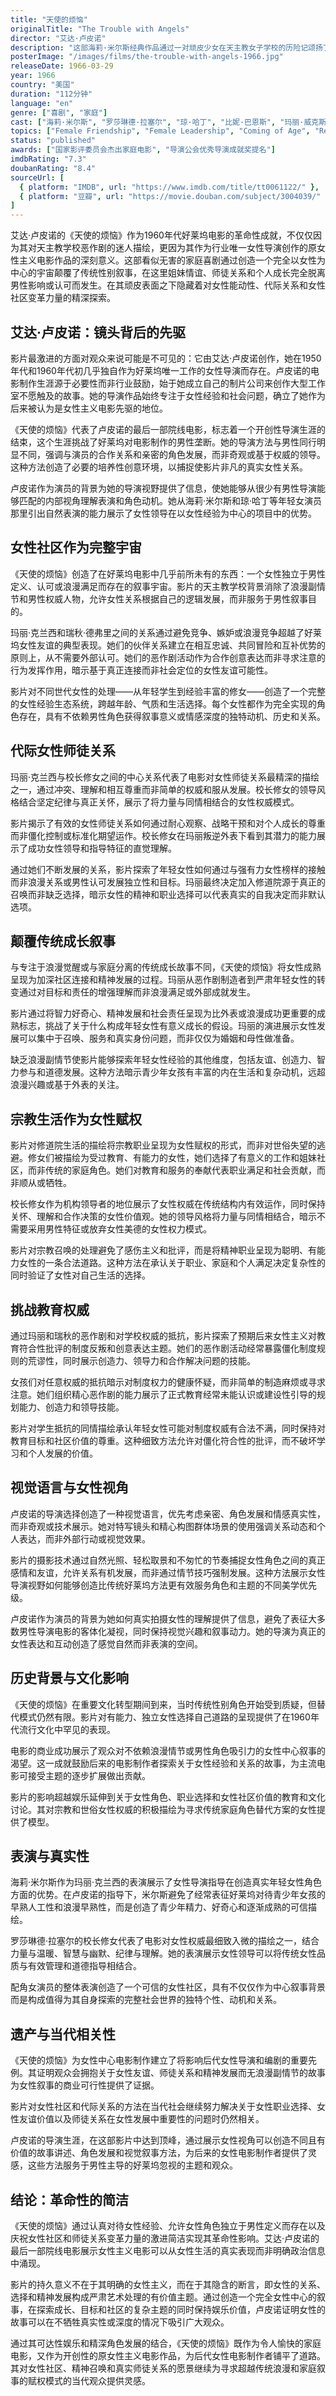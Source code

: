 ```yaml
---
title: "天使的烦恼"
originalTitle: "The Trouble with Angels"
director: "艾达·卢皮诺"
description: "这部海莉·米尔斯经典作品通过一对顽皮少女在天主教女子学校的历险记颂扬了姐妹情谊。但真正的女性主义发生在镜头背后：艾达·卢皮诺，50年代唯一工作的女性导演，为后来的女性开辟了道路。"
posterImage: "/images/films/the-trouble-with-angels-1966.jpg"
releaseDate: 1966-03-29
year: 1966
country: "美国"
duration: "112分钟"
language: "en"
genre: ["喜剧", "家庭"]
cast: ["海莉·米尔斯", "罗莎琳德·拉塞尔", "琼·哈丁", "比妮·巴恩斯", "玛丽·威克斯", "卡米拉·斯帕夫", "吉普赛·罗斯·李", "波西亚·尼尔森", "马乔丽·杜兰特", "多洛雷斯·萨顿"]
topics: ["Female Friendship", "Female Leadership", "Coming of Age", "Religious Feminism", "Female Mentorship", "Sisterhood", "Female Directorship", "Proto-Feminist Cinema"]
status: "published"
awards: ["国家影评委员会杰出家庭电影", "导演公会优秀导演成就奖提名"]
imdbRating: "7.3"
doubanRating: "8.4"
sourceUrl: [
  { platform: "IMDB", url: "https://www.imdb.com/title/tt0061122/" },
  { platform: "豆瓣", url: "https://movie.douban.com/subject/3004039/" }
]
---
```


艾达·卢皮诺的《天使的烦恼》作为1960年代好莱坞电影的革命性成就，不仅仅因为其对天主教学校恶作剧的迷人描绘，更因为其作为行业唯一女性导演创作的原女性主义电影作品的深刻意义。这部看似无害的家庭喜剧通过创造一个完全以女性为中心的宇宙颠覆了传统性别叙事，在这里姐妹情谊、师徒关系和个人成长完全脱离男性影响或认可而发生。在其顽皮表面之下隐藏着对女性能动性、代际关系和女性社区变革力量的精深探索。

## 艾达·卢皮诺：镜头背后的先驱

影片最激进的方面对观众来说可能是不可见的：它由艾达·卢皮诺创作，她在1950年代和1960年代初几乎独自作为好莱坞唯一工作的女性导演而存在。卢皮诺的电影制作生涯源于必要性而非行业鼓励，始于她成立自己的制片公司来创作大型工作室不愿触及的故事。她的导演作品始终专注于女性经验和社会问题，确立了她作为后来被认为是女性主义电影先驱的地位。

《天使的烦恼》代表了卢皮诺的最后一部院线电影，标志着一个开创性导演生涯的结束，这个生涯挑战了好莱坞对电影制作的男性垄断。她的导演方法与男性同行明显不同，强调与演员的合作关系和亲密的角色发展，而非奇观或基于权威的领导。这种方法创造了必要的培养性创意环境，以捕捉使影片非凡的真实女性关系。

卢皮诺作为演员的背景为她的导演视野提供了信息，使她能够从很少有男性导演能够匹配的内部视角理解表演和角色动机。她从海莉·米尔斯和琼·哈丁等年轻女演员那里引出自然表演的能力展示了女性领导在以女性经验为中心的项目中的优势。

## 女性社区作为完整宇宙

《天使的烦恼》创造了在好莱坞电影中几乎前所未有的东西：一个女性独立于男性定义、认可或浪漫满足而存在的叙事宇宙。影片的天主教学校背景消除了浪漫副情节和男性权威人物，允许女性关系根据自己的逻辑发展，而非服务于男性叙事目的。

玛丽·克兰西和瑞秋·德弗里之间的关系通过避免竞争、嫉妒或浪漫竞争超越了好莱坞女性友谊的典型表现。她们的伙伴关系建立在相互忠诚、共同冒险和互补优势的原则上，从不需要外部认可。她们的恶作剧活动作为合作创意表达而非寻求注意的行为发挥作用，暗示基于真正连接而非社会定位的女性友谊可能性。

影片对不同世代女性的处理——从年轻学生到经验丰富的修女——创造了一个完整的女性经验生态系统，跨越年龄、气质和生活选择。每个女性都作为完全实现的角色存在，具有不依赖男性角色获得叙事意义或情感深度的独特动机、历史和关系。

## 代际女性师徒关系

玛丽·克兰西与校长修女之间的中心关系代表了电影对女性师徒关系最精深的描绘之一，通过冲突、理解和相互尊重而非简单的权威和服从发展。校长修女的领导风格结合坚定纪律与真正关怀，展示了将力量与同情相结合的女性权威模式。

影片揭示了有效的女性师徒关系如何通过耐心观察、战略干预和对个人成长的尊重而非僵化控制或标准化期望运作。校长修女在玛丽叛逆外表下看到其潜力的能力展示了成功女性领导和指导特征的直觉理解。

通过她们不断发展的关系，影片探索了年轻女性如何通过与强有力女性榜样的接触而非浪漫关系或男性认可发展独立性和目标。玛丽最终决定加入修道院源于真正的召唤而非缺乏选择，暗示女性的精神和职业选择可以代表真实的自我决定而非默认选项。

## 颠覆传统成长叙事

与专注于浪漫觉醒或与家庭分离的传统成长故事不同，《天使的烦恼》将女性成熟呈现为加深社区连接和精神发展的过程。玛丽从恶作剧制造者到严肃年轻女性的转变通过对目标和责任的增强理解而非浪漫满足或外部成就发生。

影片通过将智力好奇心、精神发展和社会责任呈现为比外表或浪漫成功更重要的成熟标志，挑战了关于什么构成年轻女性有意义成长的假设。玛丽的演进展示女性发展可以集中于召唤、服务和真实身份问题，而非仅仅为婚姻和母性做准备。

缺乏浪漫副情节使影片能够探索年轻女性经验的其他维度，包括友谊、创造力、智力参与和道德发展。这种方法暗示青少年女孩有丰富的内在生活和复杂动机，远超浪漫兴趣或基于外表的关注。

## 宗教生活作为女性赋权

影片对修道院生活的描绘将宗教职业呈现为女性赋权的形式，而非对世俗失望的逃避。修女们被描绘为受过教育、有能力的女性，她们选择了有意义的工作和姐妹社区，而非传统的家庭角色。她们对教育和服务的奉献代表职业满足和社会贡献，而非顺从或牺牲。

校长修女作为机构领导者的地位展示了女性权威在传统结构内有效运作，同时保持关怀、理解和合作决策的女性价值观。她的领导风格将力量与同情相结合，暗示不需要采用男性特征或放弃女性美德的女性权力模式。

影片对宗教召唤的处理避免了感伤主义和批评，而是将精神职业呈现为聪明、有能力女性的一条合法道路。这种方法在承认关于职业、家庭和个人满足决定复杂性的同时验证了女性对自己生活的选择。

## 挑战教育权威

通过玛丽和瑞秋的恶作剧和对学校权威的抵抗，影片探索了预期后来女性主义对教育符合性批评的制度反叛和创意表达主题。她们的恶作剧活动经常暴露僵化制度规则的荒谬性，同时展示创造力、领导力和合作解决问题的技能。

女孩们对任意权威的抵抗暗示对制度权力的健康怀疑，而非简单的制造麻烦或寻求注意。她们组织精心恶作剧的能力展示了正式教育经常未能认识或建设性引导的规划能力、创造力和领导技能。

影片对学生抵抗的同情描绘承认年轻女性可能对制度权威有合法不满，同时保持对教育目标和社区价值的尊重。这种细致方法允许对僵化符合性的批评，而不破坏学习和个人发展的价值。

## 视觉语言与女性视角

卢皮诺的导演选择创造了一种视觉语言，优先考虑亲密、角色发展和情感真实性，而非奇观或技术展示。她对特写镜头和精心构图群体场景的使用强调关系动态和个人表达，而非外部行动或视觉效果。

影片的摄影技术通过自然光照、轻松取景和不匆忙的节奏捕捉女性角色之间的真正感情和友谊，允许关系有机发展，而非通过情节技巧强制发展。这种方法展示女性导演视野如何能够创造比传统好莱坞方法更有效服务角色和主题的不同美学优先级。

卢皮诺作为演员的背景为她如何真实拍摄女性的理解提供了信息，避免了表征大多数男性导演电影的客体化凝视，同时保持视觉兴趣和叙事动力。她的导演为真正的女性表达和互动创造了感觉自然而非表演的空间。

## 历史背景与文化影响

《天使的烦恼》在重要文化转型期间到来，当时传统性别角色开始受到质疑，但替代模式仍然有限。影片对有能力、独立女性选择自己道路的呈现提供了在1960年代流行文化中罕见的表现。

电影的商业成功展示了观众对不依赖浪漫情节或男性角色吸引力的女性中心叙事的渴望。这一成就鼓励后来的电影制作者探索关于女性经验和关系的故事，为主流电影可接受主题的逐步扩展做出贡献。

影片的影响超越娱乐延伸到关于女性角色、职业选择和女性社区价值的教育和文化讨论。其对宗教和世俗女性权威的积极描绘为寻求传统家庭角色替代方案的女性提供了模型。

## 表演与真实性

海莉·米尔斯作为玛丽·克兰西的表演展示了女性导演指导在创造真实年轻女性角色方面的优势。在卢皮诺的指导下，米尔斯避免了经常表征好莱坞对待青少年女孩的早熟人工性和浪漫早熟性，而是创造了青少年精力、好奇心和逐渐成熟的可信描绘。

罗莎琳德·拉塞尔的校长修女代表了电影对女性权威最细致入微的描绘之一，结合力量与温暖、智慧与幽默、纪律与理解。她的表演展示女性领导可以将传统女性品质与有效管理和道德指导相结合。

配角女演员的整体表演创造了一个可信的女性社区，具有不仅仅作为中心叙事背景而是构成值得为其自身探索的完整社会世界的独特个性、动机和关系。

## 遗产与当代相关性

《天使的烦恼》为女性中心电影制作建立了将影响后代女性导演和编剧的重要先例。其证明观众会拥抱关于女性友谊、师徒关系和精神发展而无浪漫副情节的故事为女性叙事的商业可行性提供了证据。

影片对女性社区和代际关系的方法在当代社会继续努力解决关于女性职业选择、女性友谊价值以及师徒关系在女性发展中重要性的问题时仍然相关。

卢皮诺的导演生涯，在这部影片中达到顶峰，通过展示女性视角可以创造不同且有价值的故事讲述、角色发展和视觉叙事方法，为后来的女性电影制作者提供了灵感，这些方法服务于男性主导的好莱坞忽视的主题和观众。

## 结论：革命性的简洁

《天使的烦恼》通过认真对待女性经验、允许女性角色独立于男性定义而存在以及庆祝女性社区和师徒关系变革力量的激进简洁实现其革命性影响。艾达·卢皮诺的最后一部院线电影展示女性主义电影可以从女性生活的真实表现而非明确政治信息中涌现。

影片的持久意义不在于其明确的女性主义，而在于其隐含的断言，即女性的关系、选择和精神发展构成严肃艺术处理的有价值主题。通过创造一个完全女性中心的叙事，在探索成长、目标和社区的复杂主题的同时保持娱乐价值，卢皮诺证明女性的故事可以在不牺牲真实性或深度的情况下吸引广大观众。

通过其可达性娱乐和精深角色发展的结合，《天使的烦恼》既作为令人愉快的家庭电影，又作为开创性的原女性主义电影作品，为后代女性电影制作者铺平了道路。其对女性社区、精神召唤和真实师徒关系的愿景继续为寻求超越传统浪漫和家庭叙事的赋权模式的当代观众提供灵感。